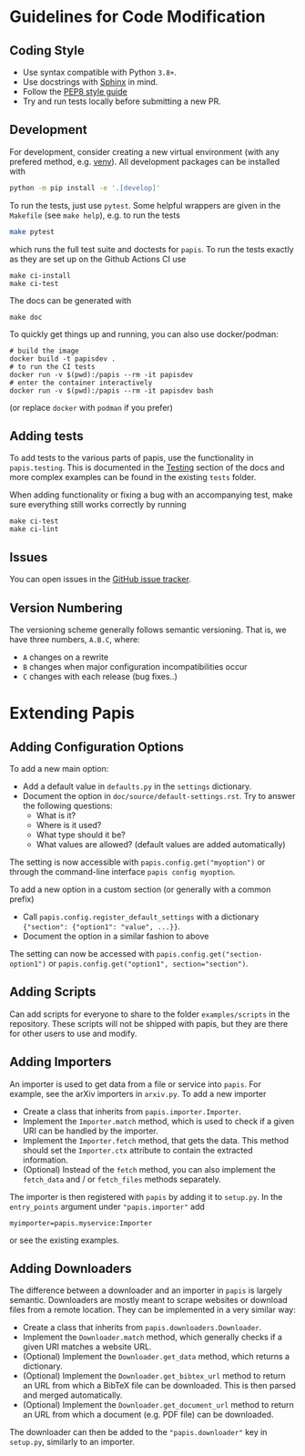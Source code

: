 Guidelines for Code Modification
================================

Coding Style
------------

* Use syntax compatible with Python `3.8+`.
* Use docstrings with [Sphinx](https://www.sphinx-doc.org/en/master/) in mind.
* Follow the [PEP8 style guide](https://www.python.org/dev/peps/pep-0008/)
* Try and run tests locally before submitting a new PR.

Development
-----------

For development, consider creating a new virtual environment (with any
prefered method, e.g. [venv](https://docs.python.org/3/library/venv.html)).
All development packages can be installed with
```bash
python -m pip install -e '.[develop]'
```

To run the tests, just use `pytest`. Some helpful wrappers are given in the
`Makefile` (see `make help`), e.g. to run the tests
```bash
make pytest
```
which runs the full test suite and doctests for `papis`. To run the tests exactly
as they are set up on the Github Actions CI use
```
make ci-install
make ci-test
```

The docs can be generated with
```
make doc
```

To quickly get things up and running, you can also use docker/podman:
```
# build the image
docker build -t papisdev .
# to run the CI tests
docker run -v $(pwd):/papis --rm -it papisdev
# enter the container interactively
docker run -v $(pwd):/papis --rm -it papisdev bash
```

(or replace `docker` with `podman` if you prefer)

Adding tests
------------

To add tests to the various parts of papis, use the functionality in
`papis.testing`. This is documented in the
[Testing](https://papis.readthedocs.io/en/latest/testing.html) section of the
docs and more complex examples can be found in the existing `tests` folder.

When adding functionality or fixing a bug with an accompanying test, make
sure everything still works correctly by running
```
make ci-test
make ci-lint
```

Issues
------

You can open issues in the [GitHub issue tracker](https://github.com/papis/papis/issues).

Version Numbering
-----------------

The versioning scheme generally follows semantic versioning. That is, we
have three numbers, `A.B.C`, where:

* `A` changes on a rewrite
* `B` changes when major configuration incompatibilities occur
* `C` changes with each release (bug fixes..)

Extending Papis
===============

Adding Configuration Options
----------------------------

To add a new main option:

- Add a default value in `defaults.py` in the `settings` dictionary.
- Document the option in `doc/source/default-settings.rst`. Try to answer the
  following questions:
  - What is it?
  - Where is it used?
  - What type should it be?
  - What values are allowed? (default values are added automatically)

The setting is now accessible with `papis.config.get("myoption")`
or through the command-line interface `papis config myoption`.

To add a new option in a custom section (or generally with a common prefix)

- Call `papis.config.register_default_settings` with a dictionary
  `{"section": {"option1": "value", ...}}`.
- Document the option in a similar fashion to above

The setting can now be accessed with `papis.config.get("section-option1")`
or `papis.config.get("option1", section="section")`.

Adding Scripts
--------------

Can add scripts for everyone to share to the folder `examples/scripts` in the
repository. These scripts will not be shipped with papis, but they are there
for other users to use and modify.

Adding Importers
----------------

An importer is used to get data from a file or service into `papis`. For example,
see the arXiv importers in `arxiv.py`. To add a new importer

- Create a class that inherits from `papis.importer.Importer`.
- Implement the `Importer.match` method, which is used to check if a given URI
  can be handled by the importer.
- Implement the `Importer.fetch` method, that gets the data. This method should
  set the `Importer.ctx` attribute to contain the extracted information.
- (Optional) Instead of the `fetch` method, you can also implement the `fetch_data`
  and / or `fetch_files` methods separately.

The importer is then registered with `papis` by adding it to `setup.py`. In the
`entry_points` argument under `"papis.importer"` add
```
myimporter=papis.myservice:Importer
```
or see the existing examples.

Adding Downloaders
------------------

The difference between a downloader and an importer in `papis` is largely
semantic. Downloaders are mostly meant to scrape websites or download files
from a remote location. They can be implemented in a very similar way:

- Create a class that inherits from `papis.downloaders.Downloader`.
- Implement the `Downloader.match` method, which generally checks if a given
  URI matches a website URL.
- (Optional) Implement the `Downloader.get_data` method, which returns a dictionary.
- (Optional) Implement the `Downloader.get_bibtex_url` method to return an URL
  from which a BibTeX file can be downloaded. This is then parsed and merged
  automatically.
- (Optional) Implement the `Downloader.get_document_url` method to return an
  URL from which a document (e.g. PDF file) can be downloaded.

The downloader can then be added to the `"papis.downloader"` key in `setup.py`,
similarly to an importer.
